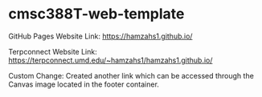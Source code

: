 # cmsc388T-web-template

GitHub Pages Website Link: https://hamzahs1.github.io/

Terpconnect Website Link: https://terpconnect.umd.edu/~hamzahs1/hamzahs1.github.io/

Custom Change: Created another link which can be accessed through the Canvas image located in the footer container.

